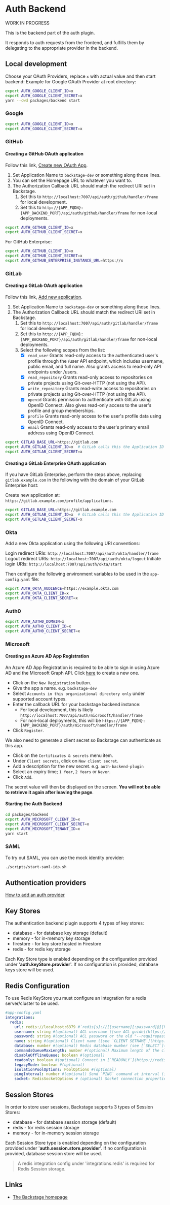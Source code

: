 # Auth Backend

WORK IN PROGRESS

This is the backend part of the auth plugin.

It responds to auth requests from the frontend, and fulfills them by delegating
to the appropriate provider in the backend.

## Local development

Choose your OAuth Providers, replace `x` with actual value and then start backend:
Example for Google OAuth Provider at root directory:

```bash
export AUTH_GOOGLE_CLIENT_ID=x
export AUTH_GOOGLE_CLIENT_SECRET=x
yarn --cwd packages/backend start
```

### Google

```bash
export AUTH_GOOGLE_CLIENT_ID=x
export AUTH_GOOGLE_CLIENT_SECRET=x
```

### GitHub

#### Creating a GitHub OAuth application

Follow this link, [Create new OAuth App](https://github.com/settings/applications/new).

1. Set Application Name to `backstage-dev` or something along those lines.
1. You can set the Homepage URL to whatever you want to.
1. The Authorization Callback URL should match the redirect URI set in Backstage.
   1. Set this to `http://localhost:7007/api/auth/github/handler/frame` for local development.
   1. Set this to `http://{APP_FQDN}:{APP_BACKEND_PORT}/api/auth/github/handler/frame` for non-local deployments.

```bash
export AUTH_GITHUB_CLIENT_ID=x
export AUTH_GITHUB_CLIENT_SECRET=x
```

For GitHub Enterprise:

```bash
export AUTH_GITHUB_CLIENT_ID=x
export AUTH_GITHUB_CLIENT_SECRET=x
export AUTH_GITHUB_ENTERPRISE_INSTANCE_URL=https://x
```

### GitLab

#### Creating a GitLab OAuth application

Follow this link, [Add new application](https://gitlab.com/-/profile/applications).

1. Set Application Name to `backstage-dev` or something along those lines.
1. The Authorization Callback URL should match the redirect URI set in Backstage.
   1. Set this to `http://localhost:7007/api/auth/gitlab/handler/frame` for local development.
   1. Set this to `http://{APP_FQDN}:{APP_BACKEND_PORT}/api/auth/gitlab/handler/frame` for non-local deployments.
   1. Select the following scopes from the list:
      - [x] `read_user` Grants read-only access to the authenticated user's profile through the /user API endpoint, which includes username, public email, and full name. Also grants access to read-only API endpoints under /users.
      - [x] `read_repository` Grants read-only access to repositories on private projects using Git-over-HTTP (not using the API).
      - [x] `write_repository` Grants read-write access to repositories on private projects using Git-over-HTTP (not using the API).
      - [x] `openid` Grants permission to authenticate with GitLab using OpenID Connect. Also gives read-only access to the user's profile and group memberships.
      - [x] `profile` Grants read-only access to the user's profile data using OpenID Connect.
      - [x] `email` Grants read-only access to the user's primary email address using OpenID Connect.

```bash
export GITLAB_BASE_URL=https://gitlab.com
export AUTH_GITLAB_CLIENT_ID=x  # GitLab calls this the Application ID
export AUTH_GITLAB_CLIENT_SECRET=x
```

#### Creating a GitLab Enterprise OAuth application

If you have GitLab Enterprise, perform the steps above, replacing `gitlab.example.com` in the following
with the domain of your GitLab Enterprise host:

Create new application at: `https://gitlab.example.com/profile/applications`.

```bash
export GITLAB_BASE_URL=https://gitlab.example.com
export AUTH_GITLAB_CLIENT_ID=x  # GitLab calls this the Application ID
export AUTH_GITLAB_CLIENT_SECRET=x
```

### Okta

Add a new Okta application using the following URI conventions:

Login redirect URIs: `http://localhost:7007/api/auth/okta/handler/frame`
Logout redirect URIs: `http://localhost:7007/api/auth/okta/logout`
Initiate login URIs: `http://localhost:7007/api/auth/okta/start`

Then configure the following environment variables to be used in the `app-config.yaml` file:

```bash
export AUTH_OKTA_AUDIENCE=https://example.okta.com
export AUTH_OKTA_CLIENT_ID=x
export AUTH_OKTA_CLIENT_SECRET=x
```

### Auth0

```bash
export AUTH_AUTH0_DOMAIN=x
export AUTH_AUTH0_CLIENT_ID=x
export AUTH_AUTH0_CLIENT_SECRET=x
```

### Microsoft

#### Creating an Azure AD App Registration

An Azure AD App Registration is required to be able to sign in using Azure AD and the Microsoft Graph API.
Click [here](https://portal.azure.com/#blade/Microsoft_AAD_IAM/ActiveDirectoryMenuBlade/RegisteredApps) to create a new one.

- Click on the `New Registration` button.
- Give the app a name. e.g. `backstage-dev`
- Select `Accounts in this organizational directory only` under supported account types.
- Enter the callback URL for your backstage backend instance:
  - For local development, this is likely `http://localhost:7007/api/auth/microsoft/handler/frame`
  - For non-local deployments, this will be `https://{APP_FQDN}:{APP_BACKEND_PORT}/auth/microsoft/handler/frame`
- Click `Register`.

We also need to generate a client secret so Backstage can authenticate as this app.

- Click on the `Certificates & secrets` menu item.
- Under `Client secrets`, click on `New client secret`.
- Add a description for the new secret. e.g. `auth-backend-plugin`
- Select an expiry time; `1 Year`, `2 Years` or `Never`.
- Click `Add`.

The secret value will then be displayed on the screen. **You will not be able to retrieve it again after leaving the page**.

#### Starting the Auth Backend

```bash
cd packages/backend
export AUTH_MICROSOFT_CLIENT_ID=x
export AUTH_MICROSOFT_CLIENT_SECRET=x
export AUTH_MICROSOFT_TENANT_ID=x
yarn start
```

### SAML

To try out SAML, you can use the mock identity provider:

```bash
./scripts/start-saml-idp.sh
```

## Authentication providers

[How to add an auth provider](https://github.com/backstage/backstage/blob/master/docs/auth/add-auth-provider.md)

## Key Stores
The authentication backend plugin supports 4 types of key stores:
* database - for database key storage (default)
* memory - for in-memory key storage
* firestore - for key store hosted in Firestore
* redis - for redis key storage

Each Key Store type is enabled depending on the configuration provided under '**auth.keyStore.provider**'. 
If no configuration is provided, database keys store will be used.

## Redis Configuration
To use Redis KeyStore you must configure an integration for a redis server/cluster to be used.

```yaml
#app-config.yaml
integrations:
  redis:
    url: redis://localhost:6379 #`redis[s]://[[username][:password]@][host][:port][/db-number]`
    username: string #(optional) ACL username ([see ACL guide](https://redis.io/topics/acl))
    password: string #(optional) ACL password or the old "--requirepass" password
    name: string #(optional) Client name ([see `CLIENT SETNAME`](https://redis.io/commands/client-setname))
    database: number #(optional) Redis database number (see [`SELECT`](https://redis.io/commands/select) command)
    commandsQueueMaxLength: number #(optional) Maximum length of the client's internal command queue
    disableOfflineQueue: boolean #(optional)
    readonly: boolean #(optional) Connect in [`READONLY`](https://redis.io/commands/readonly) mode
    legacyMode: boolean #(optional)
    isolationPoolOptions: PoolOptions #(optional)
    pingInterval: number #(optional) Send `PING` command at interval (in ms).
    socket: RedisSocketOptions # (optional) Socket connection properties
```

## Session Stores
In order to store user sessions, Backstage supports 3 types of Session Stores:
* database - for database session storage (default)
* redis - for redis session storage
* memory - for in-memory session storage

Each Session Store type is enabled depending on the configuration provided under '**auth.session.store.provider**'.
If no configuration is provided, database session store will be used.

> A redis integration config under 'integrations.redis' is required for Redis Session storage.

## Links

- [The Backstage homepage](https://backstage.io)
